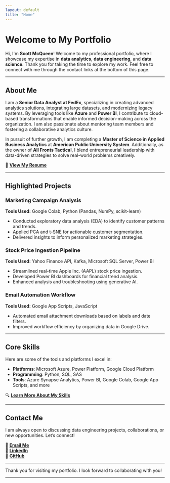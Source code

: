 ```yaml
---
layout: default
title: "Home"
---
```


# **Welcome to My Portfolio**

Hi, I'm **Scott McQueen**! Welcome to my professional portfolio, where I showcase my expertise in **data analytics**, **data engineering**, and **data science**. Thank you for taking the time to explore my work. Feel free to connect with me through the contact links at the bottom of this page.

---

## **About Me**

I am a **Senior Data Analyst at FedEx**, specializing in creating advanced analytics solutions, integrating large datasets, and modernizing legacy systems. By leveraging tools like **Azure** and **Power BI**, I contribute to cloud-based transformations that enable informed decision-making across the organization. I am also passionate about mentoring team members and fostering a collaborative analytics culture.

In pursuit of further growth, I am completing a **Master of Science in Applied Business Analytics** at **American Public University System**. Additionally, as the owner of **All Fronts Tactical**, I blend entrepreneurial leadership with data-driven strategies to solve real-world problems creatively.

📄 [**View My Resume**](https://smcqueen2023.github.io/skills-github-pages/resume/)

---

<section id="projects" class="highlighted-projects">
  <h2><strong>Highlighted Projects</strong></h2>
  <div class="project-cards">
    <!-- Project 1 -->
    <div class="card">
      <h3><strong>Marketing Campaign Analysis</strong></h3>
      <p><strong>Tools Used:</strong> Google Colab, Python (Pandas, NumPy, scikit-learn)</p>
      <ul>
        <li>Conducted exploratory data analysis (EDA) to identify customer patterns and trends.</li>
        <li>Applied PCA and t-SNE for actionable customer segmentation.</li>
        <li>Delivered insights to inform personalized marketing strategies.</li>
      </ul>
    </div>
    <!-- Project 2 -->
    <div class="card">
      <h3><strong>Stock Price Ingestion Pipeline</strong></h3>
      <p><strong>Tools Used:</strong> Yahoo Finance API, Kafka, Microsoft SQL Server, Power BI</p>
      <ul>
        <li>Streamlined real-time Apple Inc. (AAPL) stock price ingestion.</li>
        <li>Developed Power BI dashboards for financial trend analysis.</li>
        <li>Enhanced analysis and troubleshooting using generative AI.</li>
      </ul>
    </div>
    <!-- Project 3 -->
    <div class="card">
      <h3><strong>Email Automation Workflow</strong></h3>
      <p><strong>Tools Used:</strong> Google App Scripts, JavaScript</p>
      <ul>
        <li>Automated email attachment downloads based on labels and date filters.</li>
        <li>Improved workflow efficiency by organizing data in Google Drive.</li>
      </ul>
    </div>
  </div>
</section>

---

## **Core Skills**

Here are some of the tools and platforms I excel in:

- **Platforms**: Microsoft Azure, Power Platform, Google Cloud Platform  
- **Programming**: Python, SQL, SAS  
- **Tools**: Azure Synapse Analytics, Power BI, Google Colab, Google App Scripts, and more  

🔍 [**Learn More About My Skills**](https://smcqueen2023.github.io/skills-github-pages/skill.html)

---

## **Contact Me**

I am always open to discussing data engineering projects, collaborations, or new opportunities. Let’s connect!  

📧 [**Email Me**](mailto:scottmcqueen2023@gmail.com)  
🔗 [**LinkedIn**](https://www.linkedin.com/in/smmcqueen/)  
🐙 [**GitHub**](https://github.com/SMcQueen2023/)  

---

Thank you for visiting my portfolio. I look forward to collaborating with you!

---
